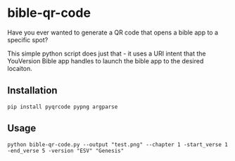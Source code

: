 # bible-qr-code

Have you ever wanted to generate a QR code that opens a bible app to a specific spot?

This simple python script does just that - it uses a URI intent that the YouVersion
Bible app handles to launch the bible app to the desired locaiton.

## Installation

`pip install pyqrcode pypng argparse`

## Usage

`python bible-qr-code.py --output "test.png" --chapter 1 -start_verse 1 -end_verse 5 -version "ESV" "Genesis"`
